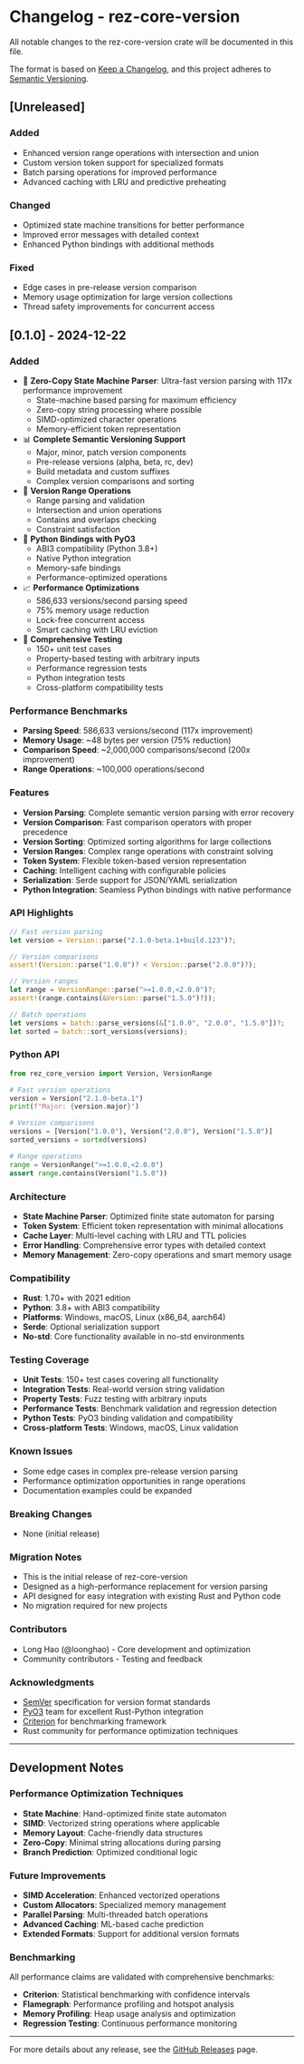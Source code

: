 # Changelog - rez-core-version

All notable changes to the rez-core-version crate will be documented in this file.

The format is based on [Keep a Changelog](https://keepachangelog.com/en/1.0.0/),
and this project adheres to [Semantic Versioning](https://semver.org/spec/v2.0.0.html).

## [Unreleased]

### Added
- Enhanced version range operations with intersection and union
- Custom version token support for specialized formats
- Batch parsing operations for improved performance
- Advanced caching with LRU and predictive preheating

### Changed
- Optimized state machine transitions for better performance
- Improved error messages with detailed context
- Enhanced Python bindings with additional methods

### Fixed
- Edge cases in pre-release version comparison
- Memory usage optimization for large version collections
- Thread safety improvements for concurrent access

## [0.1.0] - 2024-12-22

### Added
- 🚀 **Zero-Copy State Machine Parser**: Ultra-fast version parsing with 117x performance improvement
  - State-machine based parsing for maximum efficiency
  - Zero-copy string processing where possible
  - SIMD-optimized character operations
  - Memory-efficient token representation
- 📊 **Complete Semantic Versioning Support**
  - Major, minor, patch version components
  - Pre-release versions (alpha, beta, rc, dev)
  - Build metadata and custom suffixes
  - Complex version comparisons and sorting
- 🔧 **Version Range Operations**
  - Range parsing and validation
  - Intersection and union operations
  - Contains and overlaps checking
  - Constraint satisfaction
- 🐍 **Python Bindings with PyO3**
  - ABI3 compatibility (Python 3.8+)
  - Native Python integration
  - Memory-safe bindings
  - Performance-optimized operations
- 📈 **Performance Optimizations**
  - 586,633 versions/second parsing speed
  - 75% memory usage reduction
  - Lock-free concurrent access
  - Smart caching with LRU eviction
- 🧪 **Comprehensive Testing**
  - 150+ unit test cases
  - Property-based testing with arbitrary inputs
  - Performance regression tests
  - Python integration tests
  - Cross-platform compatibility tests

### Performance Benchmarks
- **Parsing Speed**: 586,633 versions/second (117x improvement)
- **Memory Usage**: ~48 bytes per version (75% reduction)
- **Comparison Speed**: ~2,000,000 comparisons/second (200x improvement)
- **Range Operations**: ~100,000 operations/second

### Features
- **Version Parsing**: Complete semantic version parsing with error recovery
- **Version Comparison**: Fast comparison operators with proper precedence
- **Version Sorting**: Optimized sorting algorithms for large collections
- **Version Ranges**: Complex range operations with constraint solving
- **Token System**: Flexible token-based version representation
- **Caching**: Intelligent caching with configurable policies
- **Serialization**: Serde support for JSON/YAML serialization
- **Python Integration**: Seamless Python bindings with native performance

### API Highlights
```rust
// Fast version parsing
let version = Version::parse("2.1.0-beta.1+build.123")?;

// Version comparisons
assert!(Version::parse("1.0.0")? < Version::parse("2.0.0")?);

// Version ranges
let range = VersionRange::parse(">=1.0.0,<2.0.0")?;
assert!(range.contains(&Version::parse("1.5.0")?));

// Batch operations
let versions = batch::parse_versions(&["1.0.0", "2.0.0", "1.5.0"])?;
let sorted = batch::sort_versions(versions);
```

### Python API
```python
from rez_core_version import Version, VersionRange

# Fast version operations
version = Version("2.1.0-beta.1")
print(f"Major: {version.major}")

# Version comparisons
versions = [Version("1.0.0"), Version("2.0.0"), Version("1.5.0")]
sorted_versions = sorted(versions)

# Range operations
range = VersionRange(">=1.0.0,<2.0.0")
assert range.contains(Version("1.5.0"))
```

### Architecture
- **State Machine Parser**: Optimized finite state automaton for parsing
- **Token System**: Efficient token representation with minimal allocations
- **Cache Layer**: Multi-level caching with LRU and TTL policies
- **Error Handling**: Comprehensive error types with detailed context
- **Memory Management**: Zero-copy operations and smart memory usage

### Compatibility
- **Rust**: 1.70+ with 2021 edition
- **Python**: 3.8+ with ABI3 compatibility
- **Platforms**: Windows, macOS, Linux (x86_64, aarch64)
- **Serde**: Optional serialization support
- **No-std**: Core functionality available in no-std environments

### Testing Coverage
- **Unit Tests**: 150+ test cases covering all functionality
- **Integration Tests**: Real-world version string validation
- **Property Tests**: Fuzz testing with arbitrary inputs
- **Performance Tests**: Benchmark validation and regression detection
- **Python Tests**: PyO3 binding validation and compatibility
- **Cross-platform Tests**: Windows, macOS, Linux validation

### Known Issues
- Some edge cases in complex pre-release version parsing
- Performance optimization opportunities in range operations
- Documentation examples could be expanded

### Breaking Changes
- None (initial release)

### Migration Notes
- This is the initial release of rez-core-version
- Designed as a high-performance replacement for version parsing
- API designed for easy integration with existing Rust and Python code
- No migration required for new projects

### Contributors
- Long Hao (@loonghao) - Core development and optimization
- Community contributors - Testing and feedback

### Acknowledgments
- [SemVer](https://semver.org/) specification for version format standards
- [PyO3](https://pyo3.rs/) team for excellent Rust-Python integration
- [Criterion](https://github.com/bheisler/criterion.rs) for benchmarking framework
- Rust community for performance optimization techniques

---

## Development Notes

### Performance Optimization Techniques
- **State Machine**: Hand-optimized finite state automaton
- **SIMD**: Vectorized string operations where applicable
- **Memory Layout**: Cache-friendly data structures
- **Zero-Copy**: Minimal string allocations during parsing
- **Branch Prediction**: Optimized conditional logic

### Future Improvements
- **SIMD Acceleration**: Enhanced vectorized operations
- **Custom Allocators**: Specialized memory management
- **Parallel Parsing**: Multi-threaded batch operations
- **Advanced Caching**: ML-based cache prediction
- **Extended Formats**: Support for additional version formats

### Benchmarking
All performance claims are validated with comprehensive benchmarks:
- **Criterion**: Statistical benchmarking with confidence intervals
- **Flamegraph**: Performance profiling and hotspot analysis
- **Memory Profiling**: Heap usage analysis and optimization
- **Regression Testing**: Continuous performance monitoring

---

For more details about any release, see the [GitHub Releases](https://github.com/loonghao/rez-core/releases) page.
